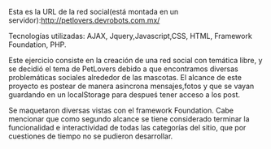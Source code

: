 Esta es la URL de la red social(está montada en un servidor):http://petlovers.devrobots.com.mx/

Tecnologías utilizadas: AJAX, Jquery,Javascript,CSS, HTML, Framework Foundation, PHP.

Este ejercicio consiste en la creación de una red social con temática libre, y se decidió el tema de PetLovers
debido a que encontramos diversas problemáticas sociales alrededor de las mascotas.
El alcance de este proyecto es postear de manera asincrona mensajes,fotos y que se vayan guardando 
en un localStorage para despueś tener acceso a los post.

Se maquetaron diversas vistas con el framework Foundation.
Cabe mencionar que como segundo alcance se tiene considerado terminar la funcionalidad
e interactividad de todas las categorías del sitio, que por cuestiones de tiempo no se pudieron desarrollar. 

